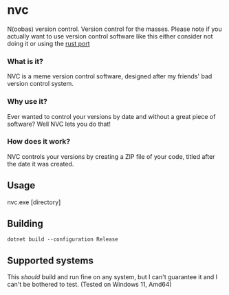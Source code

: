 # nvc
N(oobas) version control. Version control for the masses. Please note if you actually want to use version control software like this either consider not doing it or using the [rust port](https://github.com/megahdrive/nvc-rust)
### What is it?
NVC is a meme version control software, designed after my friends' bad version control system.
### Why use it?
Ever wanted to control your versions by date and without a great piece of software? Well NVC lets you do that!
### How does it work?
NVC controls your versions by creating a ZIP file of your code, titled after the date it was created.

## Usage
nvc.exe [directory]

## Building
```shell
dotnet build --configuration Release
```

## Supported systems
This *should* build and run fine on any system, but I can't guarantee it and I can't be bothered to test. (Tested on Windows 11, Amd64)
